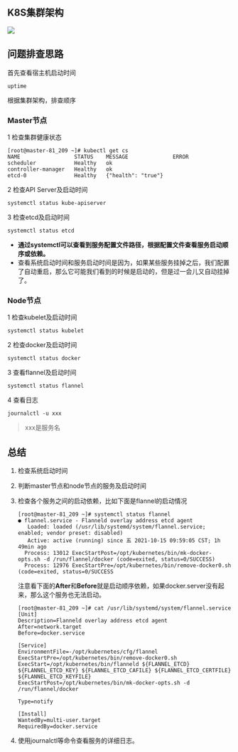 ## K8S集群架构

![](https://borinboy.oss-cn-shanghai.aliyuncs.com/huan/20211015110852.png)

## 问题排查思路

首先查看宿主机启动时间

```
uptime
```

根据集群架构，排查顺序

### Master节点

1 检查集群健康状态

```
[root@master-81_209 ~]# kubectl get cs
NAME                 STATUS    MESSAGE              ERROR
scheduler            Healthy   ok
controller-manager   Healthy   ok
etcd-0               Healthy   {"health": "true"}
```

2 检查API Server及启动时间

```
systemctl status kube-apiserver
```

3 检查etcd及启动时间

```
systemctl status etcd
```

* **通过systemctl可以查看到服务配置文件路径，根据配置文件查看服务启动顺序或依赖。**
* 查看系统启动时间和服务启动时间是因为，如果某些服务挂掉之后，我们配置了自动重启，那么它可能我们看到的时候是启动的，但是过一会儿又自动挂掉了。

### Node节点

1 检查kubelet及启动时间

```
systemctl status kubelet
```

2 检查docker及启动时间

```
systemctl status docker
```

3 查看flannel及启动时间

```
systemctl status flannel
```

4 查看日志

```
journalctl -u xxx
```

> xxx是服务名



## 总结

1. 检查系统启动时间

2. 判断master节点和node节点的服务及启动时间

3. 检查各个服务之间的启动依赖，比如下面是flannel的启动情况

    ```
    [root@master-81_209 ~]# systemctl status flannel
    ● flannel.service - Flanneld overlay address etcd agent
       Loaded: loaded (/usr/lib/systemd/system/flannel.service; enabled; vendor preset: disabled)
       Active: active (running) since 五 2021-10-15 09:59:05 CST; 1h 49min ago
      Process: 13012 ExecStartPost=/opt/kubernetes/bin/mk-docker-opts.sh -d /run/flannel/docker (code=exited, status=0/SUCCESS)
      Process: 12976 ExecStartPre=/opt/kubernetes/bin/remove-docker0.sh (code=exited, status=0/SUCCESS
    ```

    注意看下面的**After**和**Before**就是启动顺序依赖，如果docker.server没有起来，那么这个服务也无法启动。

    ```
    [root@master-81_209 ~]# cat /usr/lib/systemd/system/flannel.service
    [Unit]
    Description=Flanneld overlay address etcd agent
    After=network.target
    Before=docker.service
    
    [Service]
    EnvironmentFile=-/opt/kubernetes/cfg/flannel
    ExecStartPre=/opt/kubernetes/bin/remove-docker0.sh
    ExecStart=/opt/kubernetes/bin/flanneld ${FLANNEL_ETCD} ${FLANNEL_ETCD_KEY} ${FLANNEL_ETCD_CAFILE} ${FLANNEL_ETCD_CERTFILE} ${FLANNEL_ETCD_KEYFILE}
    ExecStartPost=/opt/kubernetes/bin/mk-docker-opts.sh -d /run/flannel/docker
    
    Type=notify
    
    [Install]
    WantedBy=multi-user.target
    RequiredBy=docker.service
    ```

4. 使用journalctl等命令查看服务的详细日志。